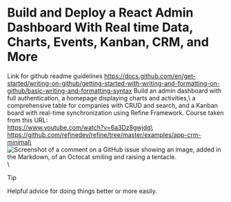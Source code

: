 # Build and Deploy a React Admin Dashboard With Real time Data, Charts, Events, Kanban, CRM, and More
Link for github readme guidelines
https://docs.github.com/en/get-started/writing-on-github/getting-started-with-writing-and-formatting-on-github/basic-writing-and-formatting-syntax
Build an admin dashboard with full authentication, a homepage displaying charts and activities,\ 
a comprehensive table for companies with CRUD and search, and a Kanban board with real-time synchronization using Refine Framework.
Course taken from this URL:\
https://www.youtube.com/watch?v=6a3Dz8gwjdg\
https://github.com/refinedev/refine/tree/master/examples/app-crm-minimal\
![Screenshot of a comment on a GitHub issue showing an image, added in the Markdown, of an Octocat smiling and raising a tentacle.](https://myoctocat.com/assets/images/base-octocat.svg)\
> [!TIP]
> Helpful advice for doing things better or more easily.